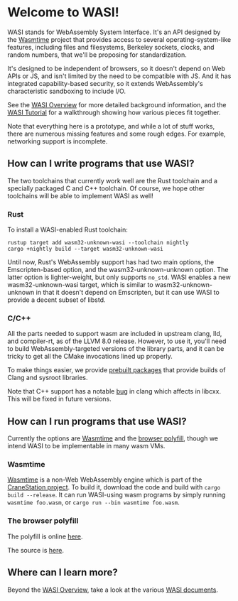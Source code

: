# Welcome to WASI!

WASI stands for WebAssembly System Interface. It's an API designed by
the [Wasmtime] project that provides access to several operating-system-like
features, including files and filesystems, Berkeley sockets, clocks, and
random numbers, that we'll be proposing for standardization.

It's designed to be independent of browsers, so it doesn't depend on
Web APIs or JS, and isn't limited by the need to be compatible with JS.
And it has integrated capability-based security, so it extends
WebAssembly's characteristic sandboxing to include I/O.

See the [WASI Overview](WASI-overview.md) for more detailed background
information, and the [WASI Tutorial](WASI-tutorial.md) for a walkthrough
showing how various pieces fit together.

Note that everything here is a prototype, and while a lot of stuff works,
there are numerous missing features and some rough edges. For example,
networking support is incomplete.

## How can I write programs that use WASI?

The two toolchains that currently work well are the Rust toolchain and
a specially packaged C and C++ toolchain. Of course, we hope other
toolchains will be able to implement WASI as well!

### Rust

To install a WASI-enabled Rust toolchain:

```
rustup target add wasm32-unknown-wasi --toolchain nightly
cargo +nightly build --target wasm32-unknown-wasi
```

Until now, Rust's WebAssembly support has had two main options, the
Emscripten-based option, and the wasm32-unknown-unknown option. The latter
option is lighter-weight, but only supports `no_std`. WASI enables a new
wasm32-unknown-wasi target, which is similar to wasm32-unknown-unknown in
that it doesn't depend on Emscripten, but it can use WASI to provide a
decent subset of libstd.

### C/C++

All the parts needed to support wasm are included in upstream clang, lld, and
compiler-rt, as of the LLVM 8.0 release. However, to use it, you'll need
to build WebAssembly-targeted versions of the library parts, and it can
be tricky to get all the CMake invocations lined up properly.

To make things easier, we provide
[prebuilt packages](https://github.com/CraneStation/wasi-sdk/releases)
that provide builds of Clang and sysroot libraries.

Note that C++ support has a notable
[bug](https://bugs.llvm.org/show_bug.cgi?id=40412) in clang which affects
<iostream> in libcxx. This will be fixed in future versions.

## How can I run programs that use WASI?

Currently the options are [Wasmtime] and the [browser polyfill], though we
intend WASI to be implementable in many wasm VMs.

[Wasmtime]: https://github.com/CraneStation/wasmtime
[browser polyfill]: https://wasi.dev/polyfill/

### Wasmtime

[Wasmtime] is a non-Web WebAssembly engine which is part of the
[CraneStation project](https://github.com/CraneStation/). To build
it, download the code and build with `cargo build --release`. It can
run WASI-using wasm programs by simply running `wasmtime foo.wasm`,
or `cargo run --bin wasmtime foo.wasm`.

### The browser polyfill

The polyfill is online [here](https://wasi.dev/polyfill/).

The source is [here](https://github.com/CraneStation/wasmtime/tree/master/wasmtime-wasi/js-polyfill).

## Where can I learn more?

Beyond the [WASI Overview](WASI-overview.md), take a look at the
various [WASI documents](WASI-documents.md).
